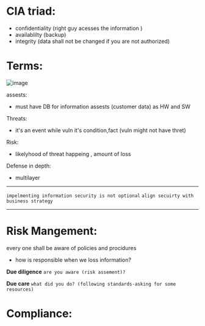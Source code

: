 # CIA triad:

- confidentiality (right guy acesses the information ) 
- availablilty (backup)
- integrity (data shall not be changed if you are not authorized)

# Terms:

![image](https://user-images.githubusercontent.com/72389059/212635306-0d5fb233-c2b3-43cd-8ff1-fe0ce5b6f732.png)

assests:
  
  - must have DB for information assests (customer data) as HW and SW
  
Threats:
  - it's an event while vuln it's condition,fact (vuln might not have thret)

Risk:
  - likelyhood of threat happeing , amount of loss

Defense in depth:
  - multilayer
___
`impelmenting information security is not optional`
  `align secuirty with business strategy`
___

# Risk Mangement:

every one shall be aware of policies and procidures

- how is responsible when we loss information?

**Due diligence**
`are you aware (risk assement)? `

**Due care**
`what did you do? (following standards-asking for some resources)`


# Compliance:



